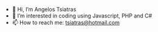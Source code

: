 - 👋 Hi, I’m Angelos Tsiatras
- 👀 I’m interested in coding using Javascript, PHP and C#
- 📫 How to reach me: tsiatras@hotmail.com

<!---
atsiatras/atsiatras is a ✨ special ✨ repository because its `README.md` (this file) appears on your GitHub profile.
You can click the Preview link to take a look at your changes.
--->

